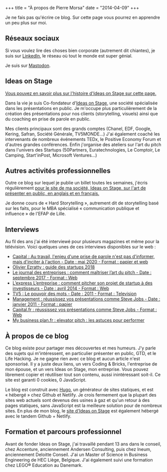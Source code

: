 +++
title			= "À propos de Pierre Morsa"
date 			= "2014-04-09"
+++

Je ne fais pas qu'écrire ce blog. Sur cette page vous pourrez en apprendre un peu plus sur moi.


## Réseaux sociaux

Si vous voulez lire des choses bien corporate (autrement dit chiantes), je suis sur [LinkedIn](https://be.linkedin.com/in/pierremorsa), le réseau où tout le monde est super génial.


Je suis sur [Mastodon](https://mastodon.social/@pmorsa).

## Ideas on Stage
[Vous pouvez en savoir plus sur l'histoire d'Ideas on Stage sur cette page.](/ideas-on-stage/)

Dans la vie je suis Co-fondateur d'[Ideas on Stage](https://www.ideasonstage.com/), une société spécialisée dans les présentations en public. Je m'occupe plus particulièrement de la création des présentations pour nos clients (storytelling, visuels) ainsi que du coaching en prise de parole en public.

Mes clients principaux sont des grands comptes (Chanel, EDF, Google, Kering, Safran, Société Générale, TV5MONDE...) J'ai également coaché les intervenants de nombreux événements TEDx, le Positive Economy Forum et d'autres grandes conférences. Enfin j'organise des ateliers sur l'art du pitch dans l'univers des Startups (50Partners, Euratechnologies, Le Comptoir, Le Camping, Start'inPost, Microsoft Ventures...)


## Autres activités professionnelles

Outre ce blog sur lequel je publie un billet toutes les semaines, j'écris régulièrement [pour le site de ma société, Ideas on Stage, sur l'art de présenter en public, en anglais et en français.](https://www.ideasonstage.com/fr/news/)

Je donne cours de « Hard Storytelling », autrement dit de storytelling basé sur les faits, pour le MBA spécialisé « communication publique et influence » de l'EFAP de Lille.


## Interviews

Au fil des ans j'ai été interviewé pour plusieurs magazines et même pour la télévision. Voici quelques unes de ces interviews disponibles sur le web :

* [Capital : Au travail, l'enjeu d'une prise de parole n'est pas d'informer, mais d'inciter à l'action - Date : mai 2020 - Format : papier et web](https://www.capital.fr/votre-carriere/au-travail-lenjeu-dune-prise-de-parole-nest-pas-dinformer-mais-dinciter-a-laction-1373080)
* [Olivier Ezratty : guide des startups 2018](https://www.oezratty.net/wordpress/2018/guide-des-startups-2018/)
* [Le journal des entreprises : comment maîtriser l’art du pitch - Date : septembre 2017 - Format : Web](http://www.lejournaldesentreprises.com/editions/44/dossiers/communiquer/dossier-pratique-communication-comment-maitriser-l-art-du-pitch-11-09-2017-331758.php)
* [L’express L’entreprise : comment pitcher son projet de startup à des investisseurs - Date : avril 2014 - Format : Web](http://lentreprise.lexpress.fr/gestion-fiscalite/budget-financement/comment-pitcher-son-projet-de-start-up-a-des-investisseurs_1513003.html)
* [TV5 : Le pouvoir des mots - Date : 2011 - Format : Television](https://www.youtube.com/watch?v=30QY5kA1pKw)
* [Management : réussissez vos présentations comme Steve Jobs - Date : janvier 2011 - Format : papier](https://www.headlink-partners.com/Portals/0/Documents/Revue%20de%20presse/201101-Management.pdf)
* [Capital.fr : réussissez vos présentations comme Steve Jobs - Format : Web](http://www.capital.fr/votre-carriere/reussissez-vos-presentations-comme-steve-jobs-604012)
* [My business plan.fr : elevator pitch : les astuces pour performer](http://www.my-business-plan.fr/elevator-pitch)


## À propos de ce blog

Ce blog existe pour partager mes découvertes et mes humeurs. J'y parle des sujets qui m'intéressent, en particulier présenter en public, GTD, et le Life Hacking. Je ne gagne rien avec ce blog et aucun article n'est sponsorisé. Il y a juste deux liens, un vers Coding & Bricks, l'entreprise de mon épouse, et un vers Ideas on Stage, mon entreprise. Vous pouvez librement copier et réutiliser tout son contenu, aussi inintéressant soit-il. Ce site est garanti 0 cookies, 0 JavaScript.

Le blog est construit avec [Hugo](http://gohugo.io), un générateur de sites statiques, et est « hébergé » chez Github et Netlify. Je crois fermement que la plupart des sites web actuels sont devenus des usines à gaz et qu'un retour à des pages statiques, sans JavaScript est la meilleure solution pour de nombreux sites. En plus de mon blog, le [site d'Ideas on Stage](https://www.ideasonstage.com/) est également hébergé avec le tandem Github + Netlify.


## Formation et parcours professionnel

Avant de fonder Ideas on Stage, j'ai travaillé pendant 13 ans dans le conseil, chez Accenture, anciennement Andersen Consulting, puis chez Ineum, anciennement Deloitte Conseil. J'ai un Master of Science in Business Engineering de HEC Liège, Belgique. J'ai également suivi une formation chez LEGO® Education au Danemark.

